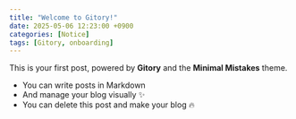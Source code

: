 ```yaml
---
title: "Welcome to Gitory!"
date: 2025-05-06 12:23:00 +0900
categories: [Notice]
tags: [Gitory, onboarding]
---
```


This is your first post, powered by **Gitory** and the **Minimal Mistakes** theme.

- You can write posts in Markdown
- And manage your blog visually ✨
- You can delete this post and make your blog 🔥
